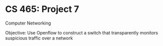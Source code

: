 CS 465: Project 7
=================
Computer Networking

Objective: Use Openflow to construct a switch that transparently monitors suspicious traffic over a network
